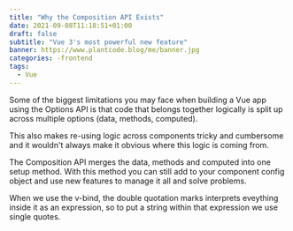 ```yaml
---
title: "Why the Composition API Exists"
date: 2021-09-08T11:18:51+01:00
draft: false
subtitle: "Vue 3's most powerful new feature"
banner: https://www.plantcode.blog/me/banner.jpg
categories: -frontend
tags:
  - Vue
---
```


Some of the biggest limitations you may face when building a Vue app using the Options API is that code that belongs together logically is split up across multiple options (data, methods, computed).

This also makes re-using logic across components tricky and cumbersome and it wouldn't always make it obvious where this logic is coming from.

The Composition API merges the data, methods and computed into one setup method. With this method you can still add to your component config object and use new features to manage it all and solve problems.

When we use the v-bind, the double quotation marks interprets eveything inside it as an expression, so to put a string within that expression we use single quotes.

